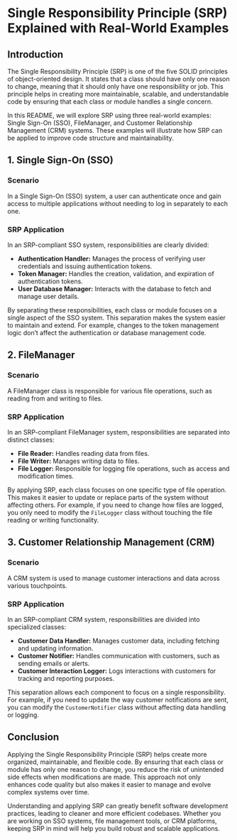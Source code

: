 # Single Responsibility Principle (SRP) Explained with Real-World Examples

## Introduction

The Single Responsibility Principle (SRP) is one of the five SOLID principles of object-oriented design. It states that a class should have only one reason to change, meaning that it should only have one responsibility or job. This principle helps in creating more maintainable, scalable, and understandable code by ensuring that each class or module handles a single concern.

In this README, we will explore SRP using three real-world examples: Single Sign-On (SSO), FileManager, and Customer Relationship Management (CRM) systems. These examples will illustrate how SRP can be applied to improve code structure and maintainability.

## 1. Single Sign-On (SSO)

### Scenario

In a Single Sign-On (SSO) system, a user can authenticate once and gain access to multiple applications without needing to log in separately to each one. 

### SRP Application

In an SRP-compliant SSO system, responsibilities are clearly divided:

- **Authentication Handler:** Manages the process of verifying user credentials and issuing authentication tokens.
- **Token Manager:** Handles the creation, validation, and expiration of authentication tokens.
- **User Database Manager:** Interacts with the database to fetch and manage user details.

By separating these responsibilities, each class or module focuses on a single aspect of the SSO system. This separation makes the system easier to maintain and extend. For example, changes to the token management logic don’t affect the authentication or database management code.

## 2. FileManager

### Scenario

A FileManager class is responsible for various file operations, such as reading from and writing to files.

### SRP Application

In an SRP-compliant FileManager system, responsibilities are separated into distinct classes:

- **File Reader:** Handles reading data from files.
- **File Writer:** Manages writing data to files.
- **File Logger:** Responsible for logging file operations, such as access and modification times.

By applying SRP, each class focuses on one specific type of file operation. This makes it easier to update or replace parts of the system without affecting others. For example, if you need to change how files are logged, you only need to modify the `FileLogger` class without touching the file reading or writing functionality.

## 3. Customer Relationship Management (CRM)

### Scenario

A CRM system is used to manage customer interactions and data across various touchpoints.

### SRP Application

In an SRP-compliant CRM system, responsibilities are divided into specialized classes:

- **Customer Data Handler:** Manages customer data, including fetching and updating information.
- **Customer Notifier:** Handles communication with customers, such as sending emails or alerts.
- **Customer Interaction Logger:** Logs interactions with customers for tracking and reporting purposes.

This separation allows each component to focus on a single responsibility. For example, if you need to update the way customer notifications are sent, you can modify the `CustomerNotifier` class without affecting data handling or logging.

## Conclusion

Applying the Single Responsibility Principle (SRP) helps create more organized, maintainable, and flexible code. By ensuring that each class or module has only one reason to change, you reduce the risk of unintended side effects when modifications are made. This approach not only enhances code quality but also makes it easier to manage and evolve complex systems over time.

Understanding and applying SRP can greatly benefit software development practices, leading to cleaner and more efficient codebases. Whether you are working on SSO systems, file management tools, or CRM platforms, keeping SRP in mind will help you build robust and scalable applications.
